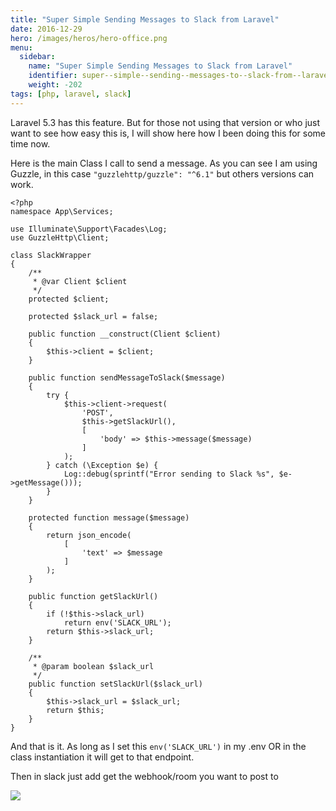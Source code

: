 ```yaml
---
title: "Super Simple Sending Messages to Slack from Laravel"
date: 2016-12-29
hero: /images/heros/hero-office.png
menu:
  sidebar:
    name: "Super Simple Sending Messages to Slack from Laravel"
    identifier: super--simple--sending--messages-to--slack-from--laravel
    weight: -202
tags: [php, laravel, slack]
---
```


Laravel 5.3 has this feature. But for those not using that version or who just want to see how easy this is, I will show here how I been doing this for some time now.

Here is the main Class I call to send a message. As you can see I am using Guzzle, in this case `"guzzlehttp/guzzle": "^6.1"` but others versions can work.



```
<?php
namespace App\Services;

use Illuminate\Support\Facades\Log;
use GuzzleHttp\Client;

class SlackWrapper
{
    /**
     * @var Client $client
     */
    protected $client;

    protected $slack_url = false;

    public function __construct(Client $client)
    {
        $this->client = $client;
    }

    public function sendMessageToSlack($message)
    {
        try {
            $this->client->request(
                'POST',
                $this->getSlackUrl(),
                [
                    'body' => $this->message($message)
                ]
            );
        } catch (\Exception $e) {
            Log::debug(sprintf("Error sending to Slack %s", $e->getMessage()));
        }
    }

    protected function message($message)
    {
        return json_encode(
            [
                'text' => $message
            ]
        );
    }

    public function getSlackUrl()
    {
        if (!$this->slack_url)
            return env('SLACK_URL');
        return $this->slack_url;
    }

    /**
     * @param boolean $slack_url
     */
    public function setSlackUrl($slack_url)
    {
        $this->slack_url = $slack_url;
        return $this;
    }
}
```

And that is it. As long as I set this `env('SLACK_URL')` in my .env OR in the class instantiation it will get to that endpoint.

Then in slack just add get the webhook/room you want to post to

![](https://dl.dropboxusercontent.com/s/rk2gd4c5tpflpmi/webhooks_slack.png?dl=0)